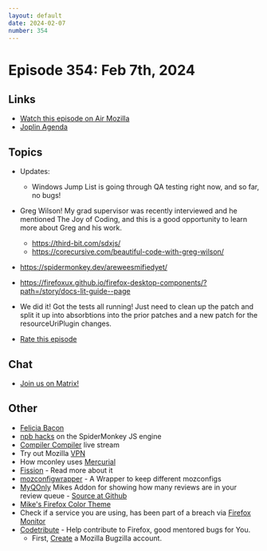 ```yaml
---
layout: default
date: 2024-02-07
number: 354
---
```


# Episode 354: Feb 7th, 2024

## Links
* [Watch this episode on Air Mozilla](https://mzl.la/joy-of-coding-2024-02-07)
* [Joplin Agenda](https://mikeconley.ca/joc/agendas/Episode-0354.html)

## Topics
* Updates:
  - Windows Jump List is going through QA testing right now, and so far, no bugs!
* Greg Wilson! My grad supervisor was recently interviewed and he mentioned The Joy of Coding, and this is a good opportunity to learn more about Greg and his work.
  - https://third-bit.com/sdxjs/
  - https://corecursive.com/beautiful-code-with-greg-wilson/
* https://spidermonkey.dev/areweesmifiedyet/
*  https://firefoxux.github.io/firefox-desktop-components/?path=/story/docs-lit-guide--page
* We did it! Got the tests all running! Just need to clean up the patch and split it up into absorbtions into the prior patches and a new patch for the resourceUriPlugin changes.

* [Rate this episode](https://forms.gle/2L95wBwL9wk5CsMW9)

## Chat
* [Join us on Matrix!](https://matrix.to/#/!enWuAmKDOEEPYejXRk:mozilla.org?via=mozilla.org&via=raim.ist)

## Other
* [Felicia Bacon](https://www.youtube.com/channel/UCMtqVykGztIYmj7OpFf7oeQ/videos)
* [npb hacks](https://www.twitch.tv/BackToTheCode) on the SpiderMonkey JS engine
* [Compiler Compiler](https://www.twitch.tv/codehag) live stream
* Try out Mozilla [VPN](https://vpn.mozilla.org/)
* How mconley uses [Mercurial](https://mikeconley.github.io/documents/How_mconley_uses_Mercurial_for_Mozilla_code)
* [Fission](https://firefox-source-docs.mozilla.org/dom/dom/Fission.html) - Read more about it
* [mozconfigwrapper](https://github.com/ahal/mozconfigwrapper) - A Wrapper to keep different mozconfigs
* [MyQOnly](https://addons.mozilla.org/en-US/firefox/addon/myqonly/) Mikes Addon for showing how many reviews are in your review queue - [Source at Github](https://github.com/mikeconley/myqonly)
* [Mike's Firefox Color Theme](https://addons.mozilla.org/en-US/firefox/addon/electricbluegaloo/)
* Check if a service you are using, has been part of a breach via [Firefox Monitor](https://monitor.firefox.com/breaches)
* [Codetribute](https://codetribute.mozilla.org/) - Help contribute to Firefox, good mentored bugs for You.
  - First, [Create](https://bugzilla.mozilla.org/createaccount.cgi) a Mozilla Bugzilla account.

